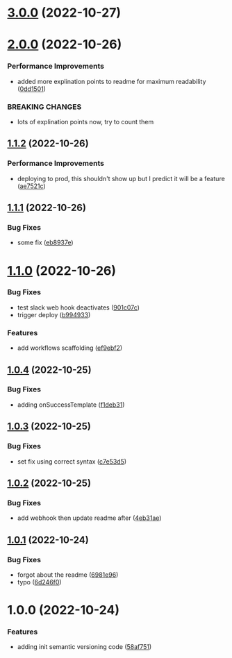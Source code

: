 # [3.0.0](https://github.com/TimA-GT/semantic_release/compare/v2.0.0...v3.0.0) (2022-10-27)

# [2.0.0](https://github.com/TimA-GT/semantic_release/compare/v1.1.2...v2.0.0) (2022-10-26)


### Performance Improvements

* added more explination points to readme for maximum readability ([0dd1501](https://github.com/TimA-GT/semantic_release/commit/0dd15014988ae79e176dbc898f9e9a5faaaed9d3))


### BREAKING CHANGES

* lots of explination points now, try to count them

## [1.1.2](https://github.com/TimA-GT/semantic_release/compare/v1.1.1...v1.1.2) (2022-10-26)


### Performance Improvements

* deploying to prod, this shouldn't show up but I predict it will be a feature ([ae7521c](https://github.com/TimA-GT/semantic_release/commit/ae7521cb8510bea25eb42484e6d25f6f41956bed))

## [1.1.1](https://github.com/TimA-GT/semantic_release/compare/v1.1.0...v1.1.1) (2022-10-26)


### Bug Fixes

* some fix ([eb8937e](https://github.com/TimA-GT/semantic_release/commit/eb8937e21e0ac8c1947105a681443c62e34d8982))

# [1.1.0](https://github.com/TimA-GT/semantic_release/compare/v1.0.4...v1.1.0) (2022-10-26)


### Bug Fixes

* test slack web hook deactivates ([901c07c](https://github.com/TimA-GT/semantic_release/commit/901c07ca94d35413b5cbe9cc340080a14283595b))
* trigger deploy ([b994933](https://github.com/TimA-GT/semantic_release/commit/b9949338780269ddf80d0bec3d4497fd4afe9615))


### Features

* add workflows scaffolding ([ef9ebf2](https://github.com/TimA-GT/semantic_release/commit/ef9ebf21f7a4db9c9f6d52f973ae6efe9fcbf87f))

## [1.0.4](https://github.com/TimA-GT/semantic_release/compare/v1.0.3...v1.0.4) (2022-10-25)


### Bug Fixes

* adding onSuccessTemplate ([f1deb31](https://github.com/TimA-GT/semantic_release/commit/f1deb313206c3b2b34a4747748744f5296f8e23f))

## [1.0.3](https://github.com/TimA-GT/semantic_release/compare/v1.0.2...v1.0.3) (2022-10-25)


### Bug Fixes

* set fix using correct syntax ([c7e53d5](https://github.com/TimA-GT/semantic_release/commit/c7e53d53354c1100a0182b393c83873e0ebdd673))

## [1.0.2](https://github.com/TimA-GT/semantic_release/compare/v1.0.1...v1.0.2) (2022-10-25)


### Bug Fixes

* add webhook then update readme after ([4eb31ae](https://github.com/TimA-GT/semantic_release/commit/4eb31ae2d93c988bc3e5604f10ea5f5ac9e418a4))

## [1.0.1](https://github.com/TimA-GT/semantic_release/compare/v1.0.0...v1.0.1) (2022-10-24)


### Bug Fixes

* forgot about the readme ([6981e96](https://github.com/TimA-GT/semantic_release/commit/6981e96b5268b2201955d953db106a9fa92caa4b))
* typo ([6d246f0](https://github.com/TimA-GT/semantic_release/commit/6d246f04f21f7c8ccc6999808afdea8fcf5842da))

# 1.0.0 (2022-10-24)


### Features

* adding init semantic versioning code ([58af751](https://github.com/TimA-GT/semantic_release/commit/58af75176f36c9819064757536dd03ac81f11296))
